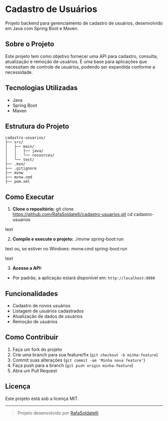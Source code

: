 # Cadastro de Usuários

Projeto backend para gerenciamento de cadastro de usuários, desenvolvido em Java com Spring Boot e Maven.

## Sobre o Projeto

Este projeto tem como objetivo fornecer uma API para cadastro, consulta, atualização e remoção de usuários. É uma base para aplicações que necessitam de controle de usuários, podendo ser expandida conforme a necessidade.

## Tecnologias Utilizadas

- Java
- Spring Boot
- Maven

## Estrutura do Projeto

```
cadastro-usuarios/
├── src/
│   ├── main/
│   │   ├── java/
│   │   └── resources/
│   └── test/
├── .mvn/
├── .gitignore
├── mvnw
├── mvnw.cmd
├── pom.xml

```
## Como Executar

1. **Clone o repositório:**
git clone https://github.com/RafaSoldatelli/cadastro-usuarios.git
cd cadastro-usuarios

text

2. **Compile e execute o projeto:**
./mvnw spring-boot:run

text
ou, se estiver no Windows:
mvnw.cmd spring-boot:run

text

3. **Acesse a API:**
- Por padrão, a aplicação estará disponível em: `http://localhost:8080`

## Funcionalidades

- Cadastro de novos usuários
- Listagem de usuários cadastrados
- Atualização de dados de usuários
- Remoção de usuários

## Como Contribuir

1. Faça um fork do projeto
2. Crie uma branch para sua feature/fix (`git checkout -b minha-feature`)
3. Commit suas alterações (`git commit -am 'Minha nova feature'`)
4. Faça push para a branch (`git push origin minha-feature`)
5. Abra um Pull Request

## Licença

Este projeto está sob a licença MIT.

---

> Projeto desenvolvido por [RafaSoldatelli](https://github.com/RafaSoldatelli)
